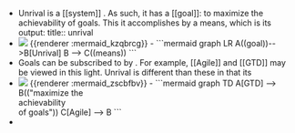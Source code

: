 - Unrival is a [[system]] .  As such, it has a [[goal]]: to maximize the achievability of goals.  This it accomplishes by a means, which is its output:
  title:: unrival
- <img src="https://mermaid.ink/img/ICBncmFwaCBMUgogIEEoKGdvYWwpKS0tPkJbVW5yaXZhbF0KICBCIC0tPiBDKChtZWFucykpCg" />
  {{renderer :mermaid_kzqbrcg}}
	- ```mermaid 
	  graph LR
	    A((goal))-->B[Unrival]
	    B --> C((means))
	  ```
- Goals can be subscribed to by .  For example, [[Agile]] and [[GTD]] may be viewed in this light.  Unrival is different than these in that its
- <img src="https://mermaid.ink/img/ICBncmFwaCBURApBW0dURF0gLS0-IEIoKCJtYXhpbWl6ZSB0aGU8YnI-YWNoaWV2YWJpbGl0eTxicj5vZiBnb2FscyIpKQpDW0FnaWxlXSAtLT4gQgo" />
  {{renderer :mermaid_zscbfbv}}
	- ```mermaid 
	  graph TD
	  A[GTD] --> B(("maximize the<br>achievability<br>of goals"))
	  C[Agile] --> B
	  ```
-